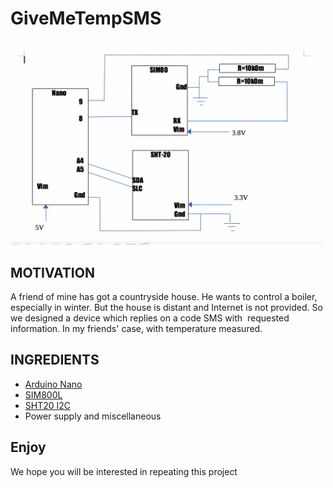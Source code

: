 # GiveMeTempSMS


<img src="Schema.png" width=500/>


## MOTIVATION

A friend of mine has got a countryside house.
He wants to control a boiler, especially in winter.
But the house is distant and Internet is not provided.
So we designed a device which replies on a code SMS with 
requested information. In my friends' case, with temperature measured.


## INGREDIENTS

- [Arduino Nano](https://arduino.ua/prod2177-arduino-nano-v3-0-avr-atmega328-p-20au)
- [SIM800L](https://arduino.ua/prod1665-gsm-modyl-na-sim800l)
- [SHT20 I2C](https://arduino.ua/prod4499-modyl-datchika-temperatyri-i-vlajnosti-sht20-i2c)
- Power supply and miscellaneous

## Enjoy
We hope you will be interested in repeating this project
